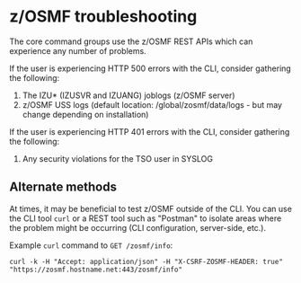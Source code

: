 # z/OSMF troubleshooting
The core command groups use the z/OSMF REST APIs which can experience any number of problems.

If the user is experiencing HTTP 500 errors with the CLI, consider gathering the following:
1. The IZU* (IZUSVR and IZUANG) joblogs (z/OSMF server)
2. z/OSMF USS logs (default location: /global/zosmf/data/logs - but may change depending on installation)

If the user is experiencing HTTP 401 errors with the CLI, consider gathering the following:
1. Any security violations for the TSO user in SYSLOG

## Alternate methods
At times, it may be beneficial to test z/OSMF outside of the CLI. You can use the CLI tool `curl` or a REST tool such as "Postman" to isolate areas where the problem might be occurring (CLI configuration, server-side, etc.).

Example `curl` command to `GET /zosmf/info`:
```
curl -k -H "Accept: application/json" -H "X-CSRF-ZOSMF-HEADER: true"  "https://zosmf.hostname.net:443/zosmf/info"
```
